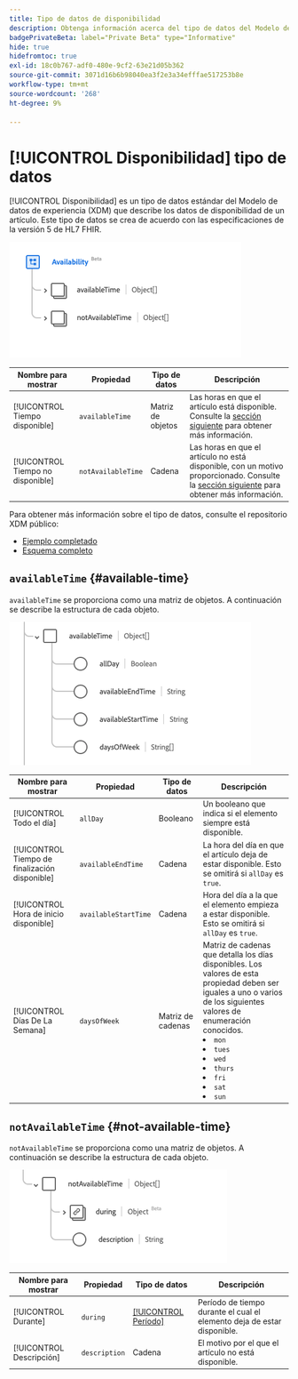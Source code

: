 ```yaml
---
title: Tipo de datos de disponibilidad
description: Obtenga información acerca del tipo de datos del Modelo de datos de experiencia de disponibilidad (XDM).
badgePrivateBeta: label="Private Beta" type="Informative"
hide: true
hidefromtoc: true
exl-id: 18c0b767-adf0-480e-9cf2-63e21d05b362
source-git-commit: 3071d16b6b98040ea3f2e3a34efffae517253b8e
workflow-type: tm+mt
source-wordcount: '268'
ht-degree: 9%

---
```


# [!UICONTROL Disponibilidad] tipo de datos

[!UICONTROL Disponibilidad] es un tipo de datos estándar del Modelo de datos de experiencia (XDM) que describe los datos de disponibilidad de un artículo. Este tipo de datos se crea de acuerdo con las especificaciones de la versión 5 de HL7 FHIR.

![Estructura de tipo de datos de disponibilidad](../../../images/healthcare/data-types/availability/availability.png)

| Nombre para mostrar | Propiedad | Tipo de datos | Descripción |
| --- | --- | --- | --- |
| [!UICONTROL Tiempo disponible] | `availableTime` | Matriz de objetos | Las horas en que el artículo está disponible. Consulte la [sección siguiente](#available-time) para obtener más información. |
| [!UICONTROL Tiempo no disponible] | `notAvailableTime` | Cadena | Las horas en que el artículo no está disponible, con un motivo proporcionado. Consulte la [sección siguiente](#not-available-time) para obtener más información. |

Para obtener más información sobre el tipo de datos, consulte el repositorio XDM público:

* [Ejemplo completado](https://github.com/adobe/xdm/blob/master/extensions/industry/healthcare/fhir/datatypes/availability.example.1.json)
* [Esquema completo](https://github.com/adobe/xdm/blob/master/extensions/industry/healthcare/fhir/datatypes/availability.schema.json)

## `availableTime` {#available-time}

`availableTime` se proporciona como una matriz de objetos. A continuación se describe la estructura de cada objeto.

![Estructura de tiempo disponible](../../../images/healthcare/data-types/availability/available-time.png)

| Nombre para mostrar | Propiedad | Tipo de datos | Descripción |
| --- | --- | --- | --- |
| [!UICONTROL Todo el día] | `allDay` | Booleano | Un booleano que indica si el elemento siempre está disponible. |
| [!UICONTROL Tiempo de finalización disponible] | `availableEndTime` | Cadena | La hora del día en que el artículo deja de estar disponible. Esto se omitirá si `allDay` es `true`. |
| [!UICONTROL Hora de inicio disponible] | `availableStartTime` | Cadena | Hora del día a la que el elemento empieza a estar disponible. Esto se omitirá si `allDay` es `true`. |
| [!UICONTROL Días De La Semana] | `daysOfWeek` | Matriz de cadenas | Matriz de cadenas que detalla los días disponibles. Los valores de esta propiedad deben ser iguales a uno o varios de los siguientes valores de enumeración conocidos. <li> `mon` </li> <li> `tues` </li> <li> `wed` </li> <li> `thurs`</li>  <li> `fri` </li> <li> `sat`</li> <li> `sun`</li> |

## `notAvailableTime` {#not-available-time}

`notAvailableTime` se proporciona como una matriz de objetos. A continuación se describe la estructura de cada objeto.

![Estructura de tiempo no disponible](../../../images/healthcare/data-types/availability/not-available-time.png)

| Nombre para mostrar | Propiedad | Tipo de datos | Descripción |
| --- | --- | --- | --- |
| [!UICONTROL Durante] | `during` | [[!UICONTROL Período]](../data-types/period.md) | Período de tiempo durante el cual el elemento deja de estar disponible. |
| [!UICONTROL Descripción] | `description` | Cadena | El motivo por el que el artículo no está disponible. |
